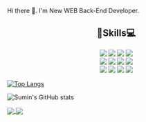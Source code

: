 Hi there 👋. I'm New WEB Back-End Developer.


<h2 align="center">💪Skills💻</h2>
<div align="center">
  <img src="https://img.shields.io/badge/Java-white?style=flat&logo=Java&logoColor=black"/>
  <img src="https://img.shields.io/badge/Python-yellow?style=flat&logo=Python&logoColor=blue"/> 
  <img src="https://img.shields.io/badge/MySQL-blue?style=flat&logo=MySQL&logoColor=orange"/>
  <img src="https://img.shields.io/badge/Spring-green?style=flat&logo=Spring&logoColor=black"/>
</div>
<div align="center">
  <img src="https://img.shields.io/badge/html5-navy?style=flat&logo=HTML5&logoColor=white"/> 
  <img src="https://img.shields.io/badge/css3-pink?style=flat&logo=CSS3&logoColor=black"/>
  <img src="https://img.shields.io/badge/React-gray?style=flat&logo=React&logoColor=skyblue"/>
  <img src="https://img.shields.io/badge/JavaScript-orange?style=flat&logo=JavaScript&logoColor=black"/>
</div>
<div align="center">
  <img src="https://img.shields.io/badge/R-white?style=flat&logo=R&logoColor=blue"/>
  <img src="https://img.shields.io/badge/Postman-orange?style=flat&logo=Postman&logoColor=white"/>
  <img src="https://img.shields.io/badge/Eclipse IDE-blue?style=flat&logo=Eclipse IDE&logoColor=white"/>
  <img src="https://img.shields.io/badge/VScode-white?style=flat&logo=Visual Studio&logoColor=blue"/>
</div>





[![Top Langs](https://github-readme-stats.vercel.app/api/top-langs/?username=akakss225&hide=javascript,html,css,scss&layout=compact&theme=radical)](https://github.com/anuraghazra/github-readme-stats)

![Sumin's GitHub stats](https://github-readme-stats.vercel.app/api?username=akakss225&show_icons=true&theme=radical)



<a href="https://github.com/anuraghazra/github-readme-stats">
  <img align="center" src="https://github-readme-stats.vercel.app/api/pin/?username=anuraghazra&repo=github-readme-stats" />
</a>
<a href="https://github.com/anuraghazra/convoychat">
  <img align="center" src="https://github-readme-stats.vercel.app/api/pin/?username=anuraghazra&repo=convoychat" />
</a>


<!--
**akakss225/akakss225** is a ✨ _special_ ✨ repository because its `README.md` (this file) appears on your GitHub profile.

Here are some ideas to get you started:

- 🔭 I’m currently working on ...
- 🌱 I’m currently learning ...
- 👯 I’m looking to collaborate on ...
- 🤔 I’m looking for help with ...
- 💬 Ask me about ...
- 📫 How to reach me: ...
- 😄 Pronouns: ...
- ⚡ Fun fact: ...
-->

